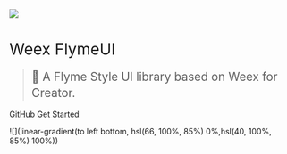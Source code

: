 <img src="http://weixin-res.flyme.cn/resources/weex-flymeui/assets/design_logo.png">

# <span style="font-weight:400;">Weex FlymeUI</span> <span style="font-size:14px"></span>

> <span style="line-height:1.8rem;font-weight:400;font-size:1.3rem">🐼 A Flyme Style UI library based on Weex for Creator.<span>

[GitHub](https://github.com/FlymeApps/weex-flymeui)
[Get Started](#weex-flymeui)

<!-- background image -->
![](linear-gradient(to left bottom, hsl(66, 100%, 85%) 0%,hsl(40, 100%, 85%) 100%))
